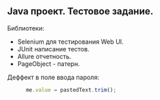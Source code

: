 
## Java проект. Тестовое задание.
 Библиотеки:
- Selenium для тестирования Web UI.
- JUnit написание тестов.
- Allure отчетность.
- PageObject - патерн.

Деффект в поле ввода пароля:
```javaScript
      me.value = pastedText.trim();
```
